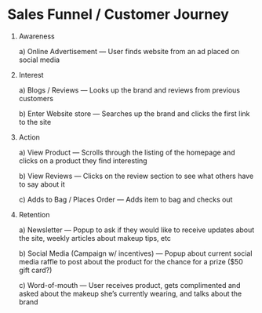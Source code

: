 # Sales Funnel / Customer Journey

1. Awareness

   a) Online Advertisement — User finds website from an ad placed on social media

4. Interest

   a) Blogs / Reviews — Looks up the brand and reviews from previous customers

   b) Enter Website store — Searches up the brand and clicks the first link to the site

6. Action

   a) View Product — Scrolls through the listing of the homepage and clicks on a product they find interesting

   b) View Reviews — Clicks on the review section to see what others have to say about it

   c) Adds to Bag / Places Order — Adds item to bag and checks out

8. Retention

   a) Newsletter — Popup to ask if they would like to receive updates about the site, weekly articles about makeup tips, etc

   b) Social Media (Campaign w/ incentives) — Popup about current social media raffle to post about the product for the chance for a prize ($50 gift card?)

   c) Word-of-mouth — User receives product, gets complimented and asked about the makeup she’s currently wearing, and talks about the brand
